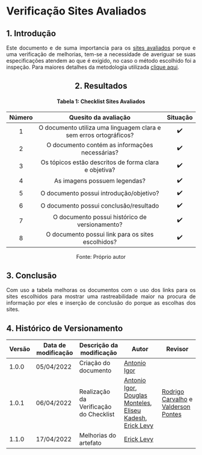 # Verificação Sites Avaliados

## 1. Introdução

<p align='justify'>
  Este documento e de suma importancia para os  <a href="https://interacao-humano-computador.github.io/2021.2-Prefeitura-Verdelandia/documentos/01-Planejamento-e-Processo/SitesAvaliados/">sites avaliados</a> porque e uma verificação de melhorias, tem-se a necessidade de averiguar se suas especificações atendem ao que é exigido, no caso o método escolhido foi a inspeção. Para maiores detalhes da metodologia utilizada <a href="../../Introducao">clique aqui</a>.
</p>

<center>

## 2. Resultados

#### Tabela 1: Checklist Sites Avaliados

| Número | Quesito da avaliação | Situação |
| :----: | :------------------: | :------: |
| 1 | O documento utiliza uma linguagem clara e sem erros ortográficos? | ✔️ |
| 2 | O documento contém as informações necessárias?                    | ✔️ |
| 3 | Os tópicos estão descritos de forma clara e objetiva?             | ✔️ |
| 4 | As imagens possuem legendas?                                      | ✔️ |
| 5 | O documento possui introdução/objetivo?                           | ✔️ |
| 6 | O documento possui conclusão/resultado                            | ✔️ |
| 7 | O documento possui histórico de versionamento?                    | ✔️ |
| 8 | O documento possui link para os sites escolhidos?                 | ✔️ |


<figcaption>Fonte: Próprio autor</figcaption>

</center>

## 3. Conclusão

<p align='justify'>
  Com uso a tabela melhoras os documentos com o uso dos links para os sites escolhidos para mostrar uma rastreabilidade maior na procura de informação por eles e inserção de conclusão do porque as escolhas dos sites.
</p>

## 4. Histórico de Versionamento

|Versão|Data de modificação|Descrição da modificação|Autor|Revisor|
|-|-|-|-|-|
|1.0.0|05/04/2022| Criação do documento | [Antonio Igor](https://github.com/antonioigorcarvalho) |  |
|1.0.1|06/04/2022| Realização da Verificação do Checklist | [Antonio Igor](https://github.com/antonioigorcarvalho), [Douglas Monteles](https://github.com/douglasmonteles), [Eliseu Kadesh](https://github.com/eliseukadesh67), [Erick Levy](https://github.com/ericklevy)| [Rodrigo Carvalho](https://github.com/Rocsantos) e  [Valderson Pontes](https://github.com/valdersonjr)
|1.1.0|17/04/2022| Melhorias do artefato | [Erick Levy](https://github.com/ericklevy) |  |